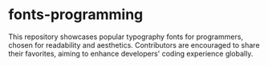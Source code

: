 # fonts-programming
This repository showcases popular typography fonts for programmers, chosen for readability and aesthetics. Contributors are encouraged to share their favorites, aiming to enhance developers' coding experience globally.
